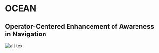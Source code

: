 # OCEAN
## Operator-Centered Enhancement of Awareness in Navigation
![alt text](https://github.com/marccasals98/OCEAN/blob/main/OCEAN.png)
